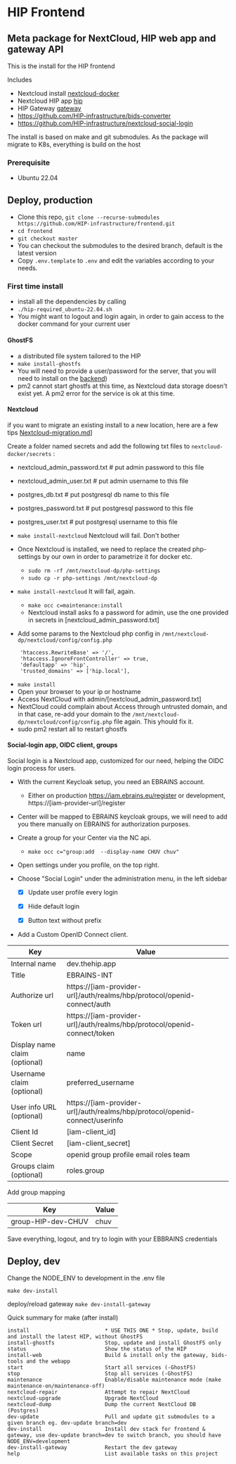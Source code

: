 # HIP Frontend
## Meta package for NextCloud, HIP web app and gateway API
This is the install for the HIP frontend

Includes 
- Nextcloud install [nextcloud-docker](https://github.com/HIP-infrastructure/nextcloud-docker)
- Nextcloud HIP app [hip](https://github.com/HIP-infrastructure/hip)
- HIP Gateway [gateway](https://github.com/HIP-infrastructure/gateway)
- https://github.com/HIP-infrastructure/bids-converter
- https://github.com/HIP-infrastructure/nextcloud-social-login

The install is based on make and git submodules.
As the package will migrate to K8s, everything is build on the host 

### Prerequisite
- Ubuntu 22.04

## Deploy, production
- Clone this repo, `git clone --recurse-submodules https://github.com/HIP-infrastructure/frontend.git`
- `cd frontend`
- `git checkout master`
- You can checkout the submodules to the desired branch, default is the latest version
- Copy `.env.template` to `.env` and edit the variables according to your needs.

### First time install 
- install all the dependencies by calling
- `./hip-required_ubuntu-22.04.sh`
- You might want to logout and login again, in order to gain access to the docker command for your current user

#### GhostFS
- a distributed file system tailored to the HIP
- `make install-ghostfs`
- You will need to provide a user/password for the server, that you will need to install on the [backend](https://github.com/HIP-infrastructure/app-in-browser#configuring-app-in-browser))
- pm2 cannot start ghostfs at this time, as Nextcloud data storage doesn't exist yet. A pm2 error for the service is ok at this time. 

#### Nextcloud

if you want to migrate an existing install to a new location, here are a few tips [Nextcloud-migration.md](./Nextcloud-migration.md/)]

Create a folder named secrets and add the following txt files to `nextcloud-docker/secrets` :
- nextcloud_admin_password.txt # put admin password to this file
- nextcloud_admin_user.txt # put admin username to this file
- postgres_db.txt # put postgresql db name to this file
- postgres_password.txt # put postgresql password to this file
- postgres_user.txt # put postgresql username to this file

- `make install-nextcloud` Nextcloud will fail. Don't bother
- Once Nextcloud is installed, we need to replace the created php-settings by our own in order to parametrize it for docker etc.
  - `sudo rm -rf /mnt/nextcloud-dp/php-settings`
  - `sudo cp -r php-settings /mnt/nextcloud-dp`

- `make install-nextcloud` It will fail, again. 
  - `make occ c=maintenance:install`
  - Nextcloud install asks fo a password for admin, use the one provided in secrets in [nextcloud_admin_password.txt]

- Add some params to the Nextcloud php config in  `/mnt/nextcloud-dp/nextcloud/config/config.php`
```
    'htaccess.RewriteBase' => '/',    
    'htaccess.IgnoreFrontController' => true,     
    'defaultapp' => 'hip',
    'trusted_domains' => ['hip.local'],
```
- `make install`
- Open your browser to your ip or hostname
- Access NextCloud with admin/[nextcloud_admin_password.txt]
- NextCloud could complain about Access through untrusted domain, and in that case, re-add your domain to the `/mnt/nextcloud-dp/nextcloud/config/config.php` file again. This yhould fix it.
- sudo pm2 restart all to restart ghostfs

#### Social-login app, OIDC client, groups
Social login is a Nextcloud app, customized for our need, helping the OIDC login process for users.

- With the current Keycloak setup, you need an EBRAINS account. 
  - Either on production https://iam.ebrains.eu/register or development, https://[iam-provider-url]/register
- Center will be mapped to EBRAINS keycloak groups, we will need to add you there manually on EBRAINS for authorization purposes.
- Create a group for your Center via the NC api.
  - `make occ c="group:add  --display-name CHUV chuv"`

- Open settings under you profile, on the top right.
- Choose "Social Login" under the administration menu, in the left sidebar  
  - [x] Update user profile every login
  - [x] Hide default login
  - [x] Button text without prefix


- Add a Custom OpenID Connect client.

| Key | Value |
| --- | --- |
| Internal name | dev.thehip.app |
| Title | EBRAINS-INT |
| Authorize url | https://[iam-provider-url]/auth/realms/hbp/protocol/openid-connect/auth |
| Token url | https://[iam-provider-url]/auth/realms/hbp/protocol/openid-connect/token |
| Display name claim (optional) | name |
| Username claim (optional) | preferred_username |
| User info URL (optional) | https://[iam-provider-url]/auth/realms/hbp/protocol/openid-connect/userinfo | 
| Client Id | [iam-client_id] | 
| Client Secret | [iam-client_secret] |
| Scope | openid group profile email roles team | 
| Groups claim (optional) | roles.group |

Add group mapping 

| Key | Value |
| --- | --- |
| group-HIP-dev-CHUV | chuv | 

Save everything, logout, and try to login with your EBBRAINS credentials

## Deploy, dev

Change the NODE_ENV to development in the .env file

`make dev-install`

deploy/reload gateway
`make dev-install-gateway`


Quick summary for make (after install)
```
install                        * USE THIS ONE * Stop, update, build and install the latest HIP, without GhostFS 
install-ghostfs                Stop, update and install GhostFS only
status                         Show the status of the HIP
install-web                    Build & install only the gateway, bids-tools and the webapp
start                          Start all services (-GhostFS)
stop                           Stop all services (-GhostFS)
maintenance                    Enable/disable maintenance mode (make maintenance-on/maintenance-off)
nextcloud-repair               Attempt to repair NextCloud
nextcloud-upgrade              Upgrade NextCloud
nextcloud-dump                 Dump the current NextCloud DB (Postgres)
dev-update                     Pull and update git submodules to a given branch eg. dev-update branch=dev
dev-install                    Install dev stack for frontend & gateway, use dev-update branch=dev to switch branch, you should have NODE_ENV=development
dev-install-gateway            Restart the dev gateway
help                           List available tasks on this project
```



